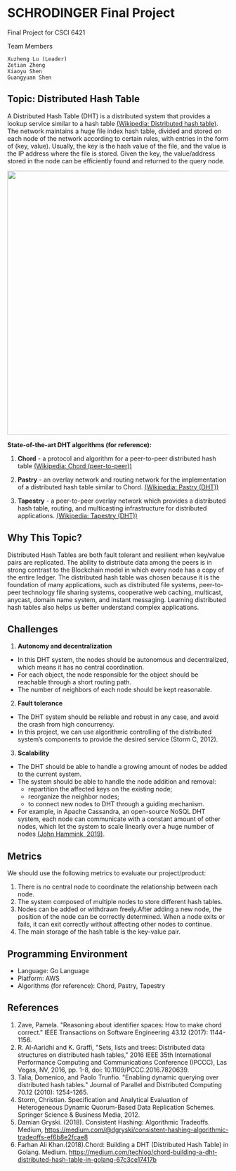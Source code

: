 # SCHRODINGER Final Project
Final Project for CSCI 6421 

Team Members
```
Xuzheng Lu (Leader)
Zetian Zheng
Xiaoyu Shen
Guangyuan Shen
```

## Topic: Distributed Hash Table

A Distributed Hash Table (DHT) is a distributed system that provides a lookup service similar to a hash table [(Wikipedia: Distributed hash table)](https://en.wikipedia.org/wiki/Distributed_hash_table?oldformat=true). The network maintains a huge file index hash table, divided and stored on each node of the network according to certain rules, with entries in the form of (key, value). Usually, the key is the hash value of the file, and the value is the IP address where the file is stored. Given the key, the value/address stored in the node can be efficiently found and returned to the query node.

<p align="center">
  <img width="600" src="https://upload.wikimedia.org/wikipedia/commons/thumb/9/98/DHT_en.svg/1000px-DHT_en.svg.png" />
</p>

**State-of-the-art DHT algorithms (for reference):**
1. **Chord** - a protocol and algorithm for a peer-to-peer distributed hash table
[(Wikipedia: Chord (peer-to-peer))](https://en.wikipedia.org/wiki/Chord_(peer-to-peer)?oldformat=true)

2. **Pastry** - an overlay network and routing network for the implementation of a distributed hash table similar to Chord.
[(Wikipedia: Pastry (DHT))](https://en.wikipedia.org/wiki/Pastry_(DHT)?oldformat=true)

3. **Tapestry** - a peer-to-peer overlay network which provides a distributed hash table, routing, and multicasting infrastructure for distributed applications.
[(Wikipedia: Tapestry (DHT))](https://en.wikipedia.org/wiki/Tapestry_(DHT)?oldformat=true)


## Why This Topic?

Distributed Hash Tables are both fault tolerant and resilient when key/value pairs are replicated. The ability to distribute data among the peers is in strong contrast to the Blockchain model in which every node has a copy of the entire ledger. The distributed hash table was chosen because it is the foundation of many applications, such as distributed file systems, peer-to-peer technology file sharing systems, cooperative web caching, multicast, anycast, domain name system, and instant messaging. Learning distributed hash tables also helps us better understand complex applications.

## Challenges
1. **Autonomy and decentralization**
- In this DHT system, the nodes should be autonomous and decentralized, which means it has no central coordination.
- For each object, the node responsible for the object should be reachable through a short routing path.
- The number of neighbors of each node should be kept reasonable.
2. **Fault tolerance**
- The DHT system should be reliable and robust in any case, and avoid the crash from high concurrency.
- In this project, we can use algorithmic controlling of the distributed system’s components to provide the desired service (Storm C, 2012).

3. **Scalability**
- The DHT should be able to handle a growing amount of nodes be added to the current system.
- The system should be able to handle the node addition and removal:
  - repartition the affected keys on the existing node;
  - reorganize the neighbor nodes;
  - to connect new nodes to DHT through a guiding mechanism.
- For example, in Apache Cassandra, an open-source NoSQL DHT system, each node can communicate with a constant amount of other nodes, which let the system to scale linearly over a huge number of nodes [(John Hammink, 2019)](https://aiven.io/blog/an-introduction-to-apache-cassandra#:~:text=This%20is%20one%20of%20the,and%20data%20centers%20go%20down).

## Metrics

We should use the following metrics to evaluate our project/product:

1. There is no central node to coordinate the relationship between each node.
2. The system composed of multiple nodes to store different hash tables.
3. Nodes can be added or withdrawn freely.After adding a new node, the position of the node can be correctly determined. When a node exits or fails, it can exit correctly without affecting other nodes to continue.
4. The main storage of the hash table is the key-value pair.

## Programming Environment

- Language: Go Language
- Platform: AWS
- Algorithms (for reference): Chord, Pastry, Tapestry

## References
1. Zave, Pamela. "Reasoning about identifier spaces: How to make chord correct." IEEE Transactions on Software Engineering 43.12 (2017): 1144-1156.
2. R. Al-Aaridhi and K. Graffi, "Sets, lists and trees: Distributed data structures on distributed hash tables," 2016 IEEE 35th International Performance Computing and Communications Conference (IPCCC), Las Vegas, NV, 2016, pp. 1-8, doi: 10.1109/PCCC.2016.7820639.
3. Talia, Domenico, and Paolo Trunfio. "Enabling dynamic querying over distributed hash tables." Journal of Parallel and Distributed Computing 70.12 (2010): 1254-1265.
4.  Storm, Christian. Specification and Analytical Evaluation of Heterogeneous Dynamic Quorum-Based Data Replication Schemes. Springer Science & Business Media, 2012.
5. Damian Gryski. (2018). Consistent Hashing: Algorithmic Tradeoffs. Medium, https://medium.com/@dgryski/consistent-hashing-algorithmic-tradeoffs-ef6b8e2fcae8
6. Farhan Ali Khan.(2018).Chord: Building a DHT (Distributed Hash Table) in Golang. Medium. https://medium.com/techlog/chord-building-a-dht-distributed-hash-table-in-golang-67c3ce17417b
